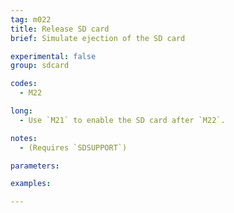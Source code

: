 ```yaml
---
tag: m022
title: Release SD card
brief: Simulate ejection of the SD card

experimental: false
group: sdcard

codes:
  - M22

long:
  - Use `M21` to enable the SD card after `M22`.

notes:
  - (Requires `SDSUPPORT`)

parameters:

examples:

---
```



